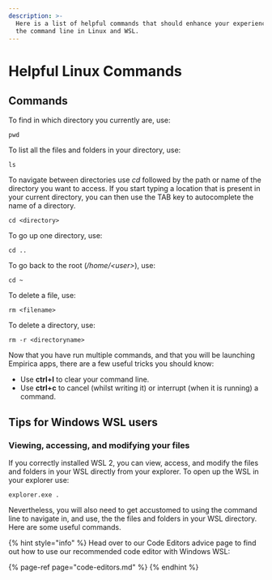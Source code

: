 ```yaml
---
description: >-
  Here is a list of helpful commands that should enhance your experience with
  the command line in Linux and WSL.
---
```


# Helpful Linux Commands

## Commands

To find in which directory you currently are, use:

```text
pwd
```

To list all the files and folders in your directory, use:

```text
ls
```

To navigate between directories use _cd_ followed by the path or name of the directory you want to access. If you start typing a location that is present in your current directory, you can then use the TAB key to autocomplete the name of a directory.

```text
cd <directory>
```

To go up one directory, use:

```text
cd ..
```

To go back to the root \(_/home/&lt;user&gt;_\), use:

```text
cd ~
```

To delete a file, use:

```text
rm <filename>
```

To delete a directory, use:

```text
rm -r <directoryname>
```

Now that you have run multiple commands, and that you will be launching Empirica apps, there are a few useful tricks you should know:

* Use **ctrl+l** to clear your command line.
* Use **ctrl+c** to cancel \(whilst writing it\) or interrupt \(when it is running\) a command.

## Tips for Windows WSL users

### Viewing, accessing, and modifying your files

If you correctly installed WSL 2, you can view, access, and modify the files and folders in your WSL directly from your explorer. To open up the WSL in your explorer use:

```text
explorer.exe .
```

Nevertheless, you will also need to get accustomed to using the command line to navigate in, and use, the the files and folders in your WSL directory. Here are some useful commands.

{% hint style="info" %}
Head over to our Code Editors advice page to find out how to use our recommended code editor with Windows WSL:

{% page-ref page="code-editors.md" %}
{% endhint %}

